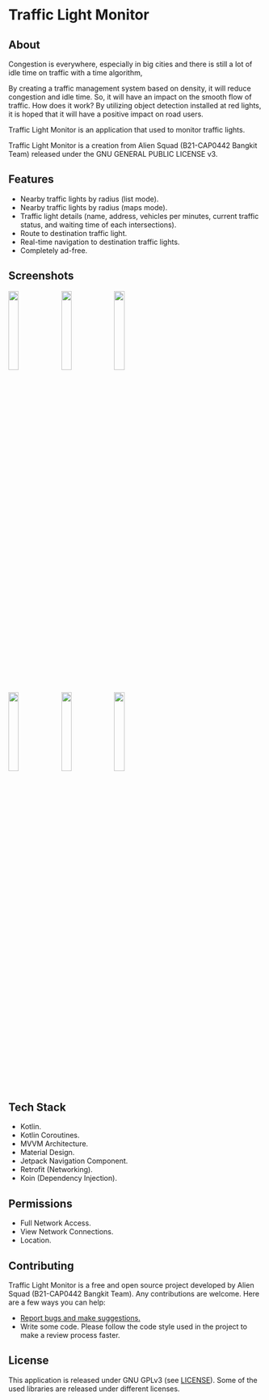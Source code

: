 # Traffic Light Monitor

## About

Congestion is everywhere, especially in big cities and there is still a lot of idle time on traffic with
a time algorithm,

By creating a traffic management system based on density, it will reduce congestion and idle
time. So, it will have an impact on the smooth flow of traffic. How does it work? By utilizing
object detection installed at red lights, it is hoped that it will have a positive impact on road
users.

Traffic Light Monitor is an application that used to monitor traffic lights.

Traffic Light Monitor is a creation from Alien Squad (B21-CAP0442 Bangkit Team) released under the GNU GENERAL PUBLIC LICENSE v3.

## Features

- Nearby traffic lights by radius (list mode).
- Nearby traffic lights by radius (maps mode).
- Traffic light details (name, address, vehicles per minutes, current traffic status, and waiting time of each intersections).
- Route to destination traffic light.
- Real-time navigation to destination traffic lights.
- Completely ad-free.

## Screenshots

<img src="https://1.bp.blogspot.com/-3QYj7BlBuwE/YKzxBFwCdMI/AAAAAAAAB_E/lQO-il-N8_QrlRswdpH1oQw8BKcKEG_zgCLcBGAsYHQ/s854/Screenshoot1.png" width="20%" /> <img src="https://1.bp.blogspot.com/-mNVx_W4XOgE/YKzxDLKkIpI/AAAAAAAAB_M/VhcPDRGNEpkq98qMOO65qK9mT6h8uxDNgCLcBGAsYHQ/s854/Screenshoot2.png" width="20%" /> <img src="https://1.bp.blogspot.com/-P4lUz4W9Hz4/YKzxDPbzhlI/AAAAAAAAB_I/7siiIuUF8q8Lm2436jhIOOCSHQLNYN9qQCLcBGAsYHQ/s854/Screenshoot3.png" width="20%" />

<img src="https://1.bp.blogspot.com/-UOwvOqsQ9Zg/YKzxDnecFiI/AAAAAAAAB_Q/PPpt3DQy35AwghbNRNG1EANMkW4Z64R5QCLcBGAsYHQ/s854/Screenshoot4.png" width="20%" /> <img src="https://1.bp.blogspot.com/-gnry0UGymbY/YKzxEOsONsI/AAAAAAAAB_U/aPwHGk4Wr0YXnDkxBjn0EciWXbrfEFIvQCLcBGAsYHQ/s854/Screenshoot5.png" width="20%" /> <img src="https://1.bp.blogspot.com/-Bp54UlUtfgU/YKzxERRjh3I/AAAAAAAAB_Y/WdxvRfIo8iYe51xfsvBljhdiAIyV3aGdwCLcBGAsYHQ/s854/Screenshoot6.png" width="20%" />

## Tech Stack

- Kotlin.
- Kotlin Coroutines.
- MVVM Architecture.
- Material Design.
- Jetpack Navigation Component.
- Retrofit (Networking).
- Koin (Dependency Injection).

## Permissions

- Full Network Access.
- View Network Connections.
- Location.

## Contributing

Traffic Light Monitor is a free and open source project developed by Alien Squad (B21-CAP0442 Bangkit Team). Any contributions are welcome. Here are a few ways you can help:
 * [Report bugs and make suggestions.](https://github.com/erikrios/traffic-light-monitor/issues)
 * Write some code. Please follow the code style used in the project to make a review process faster.

## License

This application is released under GNU GPLv3 (see [LICENSE](LICENSE)).
Some of the used libraries are released under different licenses.